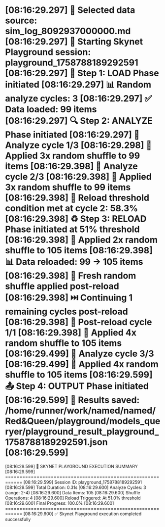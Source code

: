 [08:16:29.297] 🎯 Selected data source: sim_log_8092937000000.md
[08:16:29.297] 🚀 Starting Skynet Playground session: playground_1758788189292591
[08:16:29.297] 🔄 Step 1: LOAD Phase initiated
[08:16:29.297] 📊 Random analyze cycles: 3
[08:16:29.297] ✅ Data loaded: 99 items
[08:16:29.297] 🔍 Step 2: ANALYZE Phase initiated
[08:16:29.297] 🔄 Analyze cycle 1/3
[08:16:29.298] 🔀 Applied 3x random shuffle to 99 items
[08:16:29.398] 🔄 Analyze cycle 2/3
[08:16:29.398] 🔀 Applied 3x random shuffle to 99 items
[08:16:29.398] 🎯 Reload threshold condition met at cycle 2: 58.3%
[08:16:29.398] ♻️ Step 3: RELOAD Phase initiated at 51% threshold
[08:16:29.398] 🔀 Applied 2x random shuffle to 105 items
[08:16:29.398] 📊 Data reloaded: 99 → 105 items
[08:16:29.398] 🔀 Fresh random shuffle applied post-reload
[08:16:29.398] ⏭️ Continuing 1 remaining cycles post-reload
[08:16:29.398] 🔄 Post-reload cycle 1/1
[08:16:29.398] 🔀 Applied 4x random shuffle to 105 items
[08:16:29.499] 🔄 Analyze cycle 3/3
[08:16:29.499] 🔀 Applied 4x random shuffle to 105 items
[08:16:29.599] 📤 Step 4: OUTPUT Phase initiated
[08:16:29.599] 💾 Results saved: /home/runner/work/named/named/Red&Queen/playground/models_queryer/playground_result_playground_1758788189292591.json
[08:16:29.599] 
============================================================
[08:16:29.599] 🎯 SKYNET PLAYGROUND EXECUTION SUMMARY
[08:16:29.599] ============================================================
[08:16:29.599] Session ID: playground_1758788189292591
[08:16:29.599] Total Duration: 0.31s
[08:16:29.600] Analyze Cycles: 3 (range: 2-4)
[08:16:29.600] Data Items: 105
[08:16:29.600] Shuffle Operations: 4
[08:16:29.600] Reload Triggered: At 51.0% threshold
[08:16:29.600] Final Progress: 100.0%
[08:16:29.600] ============================================================
[08:16:29.600] ✅ Skynet Playground execution completed successfully
